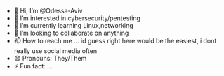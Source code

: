 - 👋 Hi, I’m @Odessa-Aviv
- 👀 I’m interested in cybersecurity/pentesting
- 🌱 I’m currently learning Linux,networking
- 💞️ I’m looking to collaborate on anything
- 📫 How to reach me ... id guess right here would be the easiest, i dont really use social media often
- 😄 Pronouns: They/Them
- ⚡ Fun fact: ...

<!---
Odessa-Aviv/Odessa-Aviv is a ✨ special ✨ repository because its `README.md` (this file) appears on your GitHub profile.
You can click the Preview link to take a look at your changes.
--->
